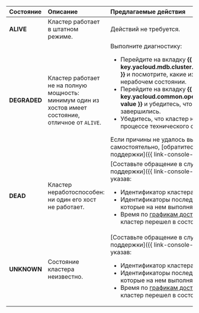 Состояние | Описание | Предлагаемые действия
:--- | :--- | :---
**ALIVE** | Кластер работает в штатном режиме. | Действий не требуется.
**DEGRADED** | Кластер работает не на полную мощность: минимум один из хостов имеет состояние, отличное от `ALIVE`. | Выполните диагностику:<ul><li>Перейдите на вкладку **{{ ui-key.yacloud.mdb.cluster.hosts.label_title }}** и посмотрите, какие из них в нерабочем состоянии.</li><li>Перейдите на вкладку **{{ ui-key.yacloud.common.operations-key-value }}** и убедитесь, что все операции завершились.</li><li>Убедитесь, что кластер не находится в процессе технического обслуживания.</li></ul>Если причины не удалось выяснить самостоятельно, [обратитесь в службу поддержки]({{ link-console-support }}).
**DEAD** | Кластер неработоспособен:  ни один его хост не работает. | [Составьте обращение в службу поддержки]({{ link-console-support }}), указав:<ul><li>Идентификатор кластера.</li><li>Идентификаторы последних операций, которые на нем выполнялись.</li><li>Время по [графикам доступности](#monitoring-cluster), когда кластер перешел в состояние `DEAD`.</li></ul>
**UNKNOWN** | Состояние кластера неизвестно. | [Составьте обращение в службу поддержки]({{ link-console-support }}), указав:<ul><li>Идентификатор кластера.</li><li>Идентификаторы последних операций, которые на нем выполнялись.</li><li>Время по [графикам доступности](#monitoring-cluster), когда кластер перешел в состояние `UNKNOWN`.</li></ul>